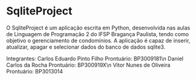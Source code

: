 # SqliteProject
O SqliteProject é um aplicação escrita em Python, desenvolvida nas aulas de Linguagem de Programação 2 do IFSP Bragança Paulista, tendo como objetivo  o gerenciamento de condomínios. A aplicação é capaz de inserir, atualizar, apagar e selecionar dados do banco de dados sqlite3.

Integrantes: 
Carlos Eduardo Pinto Filho Prontuário: BP3009181\n
Daniel Carlos da Rocha Prontuário: BP300919X\n
Vitor Nunes de Oliveira Prontuário: BP3013014

